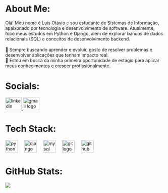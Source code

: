 # About Me:
Olá! Meu nome é Luis Otávio e sou estudante de Sistemas de Informação, apaixonado por tecnologia e desenvolvimento de software. Atualmente, foco meus estudos em Python e Django, além de explorar bancos de dados relacionais (SQL) e conceitos de desenvolvimento backend.<br><br>🔹 Sempre buscando aprender e evoluir, gosto de resolver problemas e desenvolver aplicações que tenham impacto real.<br>🔹 Estou em busca da minha primeira oportunidade de estágio para aplicar meus conhecimentos e crescer profissionalmente.<br>


# Socials:
<div align="left">
  <a href="https://www.linkedin.com/in/luis-otavio-dias" target="_blank">
    <img src="https://raw.githubusercontent.com/maurodesouza/profile-readme-generator/master/src/assets/icons/social/linkedin/default.svg" width="52" height="40" alt="linkedin logo"  />
  </a>
  <a href="mailto:luisodsilva@gmail.com" target="_blank">
    <img src="https://raw.githubusercontent.com/maurodesouza/profile-readme-generator/master/src/assets/icons/social/gmail/default.svg" width="52" height="40" alt="gmail logo"  />
  </a>
</div>

#  Tech Stack:
<div align="left">
  <img src="https://cdn.jsdelivr.net/gh/devicons/devicon/icons/python/python-original.svg" height="40" alt="python logo"  />
  <img width="12" />
  <img src="https://cdn.jsdelivr.net/gh/devicons/devicon/icons/django/django-plain.svg" height="40" alt="django logo"  />
  <img width="12" />
  <img src="https://cdn.jsdelivr.net/gh/devicons/devicon/icons/mysql/mysql-original.svg" height="40" alt="mysql logo"  />
  <img width="12" />
  <img src="https://cdn.jsdelivr.net/gh/devicons/devicon/icons/git/git-original.svg" height="40" alt="git logo"  />
  <img width="12" />
  <img src="https://cdn.jsdelivr.net/gh/devicons/devicon/icons/github/github-original-wordmark.svg" height="40" alt="github logo"  />
</div>


#  GitHub Stats:

![](https://nirzak-streak-stats.vercel.app/?user=luis-otavio-dias&theme=midnight-purple&hide_border=false)<br/>


<!-- Proudly created with GPRM ( https://gprm.itsvg.in ) -->
